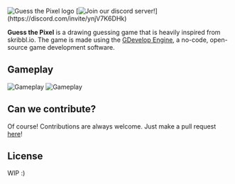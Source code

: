 ![Guess the Pixel logo](https://cdn.discordapp.com/attachments/477694171797389323/972138957456416868/banner.png "Guess the Pixel Logo")
[![Join our discord server!](https://shields.io/discord/724829070025556030?logo=discord&style=flat-square&color=blueviolet&label=Join%20our%20discord%20server!)](https://discord.com/invite/ynjV7K6DHk)

**Guess the Pixel** is a drawing guessing game that is heavily inspired from skribbl.io. The game is made using the [GDevelop Engine](https://github.com/4ian/GDevelop), a no-code, open-source game development software.

## Gameplay
![Gameplay](https://cdn.discordapp.com/attachments/454940984598462468/971432680354873394/Capture1.PNG)
![Gameplay](https://cdn.discordapp.com/attachments/454940984598462468/971345105711685682/Capture1.PNG)

## Can we contribute?
Of course! Contributions are always welcome. Just make a pull request [here](https://github.com/MyNameIsRinax/Guess-The-Pixel/pulls)!

## License
WIP :)
